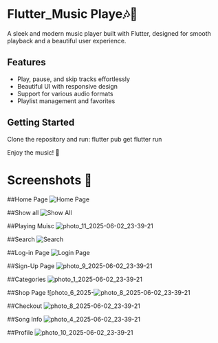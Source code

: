 # Flutter_Music Playe🎶📱

A sleek and modern music player built with Flutter, designed for smooth playback and a beautiful user experience.

## Features
- Play, pause, and skip tracks effortlessly
- Beautiful UI with responsive design
- Support for various audio formats
- Playlist management and favorites

## Getting Started
Clone the repository and run:
flutter pub get flutter run

Enjoy the music! 🚀


# Screenshots 📸

##Home Page
![Home Page](https://github.com/user-attachments/assets/0f0daafd-ebcf-41e7-8b32-87b5276f99d5)

##Show all
![Show All](https://github.com/user-attachments/assets/4726514e-9384-4e48-83ff-d6c0a883e45c)

##Playing Muisc
![photo_11_2025-06-02_23-39-21](https://github.com/user-attachments/assets/5026fcf8-f418-4340-b288-a50b745a4638)

##Search
![Search](https://github.com/user-attachments/assets/b60932a4-e094-4372-abbb-0386dce5042b)

##Log-in Page
![Login Page](https://github.com/user-attachments/assets/b722a2ca-2a02-4e19-907d-f5ae3b8439e4)

##Sign-Up Page
![photo_9_2025-06-02_23-39-21](https://github.com/user-attachments/assets/f14a4ed5-dafa-4fd0-8125-664055a04623)

##Categories
![photo_1_2025-06-02_23-39-21](https://github.com/user-attachments/assets/c47e3772-7c47-4701-873b-d86f93622cdc)

##Shop Page
![photo_6_2025-![photo_8_2025-06-02_23-39-21](https://github.com/user-attachments/assets/1e939e05-9995-486b-9785-504008a7af9d)

##Checkout
![photo_8_2025-06-02_23-39-21](https://github.com/user-attachments/assets/751d6c38-0707-417c-9f5d-b5f09e3addd0)

##Song Info
![photo_4_2025-06-02_23-39-21](https://github.com/user-attachments/assets/78fae21c-042b-4512-98c0-68f4ed3cf8ed)

##Profile
![photo_10_2025-06-02_23-39-21](https://github.com/user-attachments/assets/8469af31-a36f-47c9-949a-31bf29f6f48c)


